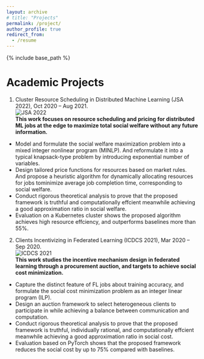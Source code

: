 ```yaml
---
layout: archive
# title: "Projects"
permalink: /project/
author_profile: true
redirect_from:
  - /resume
---
```


{% include base_path %}

Academic Projects
======


1. Cluster Resource Scheduling in Distributed Machine Learning (JSA 2022), Oct 2020 – Aug 2021.      
![JSA 2022](https://raw.githubusercontent.com/JlPang863/JlPang863.github.io/blob/master/images/jsa2022.png)                   
**This work focuses on resource scheduling and pricing for distributed ML jobs at the edge to maximize total social welfare without any future information.**      
* Model and formulate the social welfare maximization problem into a mixed integer nonlinear program (MINLP). And reformulate it into a typical knapsack-type problem by introducing exponential number of variables.
* Design tailored price functions for resources based on market rules. And propose a heuristic algorithm for dynamically allocating resources for jobs tominimize average job completion time, corresponding to social welfare.
* Conduct rigorous theoretical analysis to prove that the proposed framework is truthful and computationally effcient meanwhile achieving a good approximation ratio in social welfare.
* Evaluation on a Kubernetes cluster shows the proposed algorithm achieves high resource effciency, and outperforms baselines more than 55%.

2. Clients Incentivizing in Federated Learning (ICDCS 2021), Mar 2020 – Sep 2020.   
![ICDCS 2021](https://raw.githubusercontent.com/JlPang863/JlPang863.github.io/blob/master/images/icdcs2021.png)                
**This work studies the incentive mechanism design in federated learning through a procurement auction, and targets to achieve social cost minimization.** 
* Capture the distinct feature of FL jobs about training accuracy, and formulate the social cost minimization problem as an integer linear program (ILP).
* Design an auction framework to select heterogeneous clients to participate in while achieving a balance between communication and computation.
* Conduct rigorous theoretical analysis to prove that the proposed framework is truthful, individually rational, and computationally effcient meanwhile achieving a good approximation ratio in social cost.
* Evaluation based on PyTorch shows that the proposed framework reduces the social cost by up to 75% compared with baselines.



